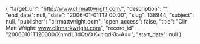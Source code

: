 {
  "target_url": "http://www.cllrmattwright.com/", 
  "description": "", 
  "end_date": null, 
  "date": "2006-01-01T12:00:00", 
  "slug": 138944, 
  "subject": null, 
  "publisher": "cllrmattwright.com", 
  "open_access": false, 
  "title": "Cllr Matt Wright: www.cllrmarkwright.com", 
  "record_id": "20060101T120000/XhmdL3dQtVXK+jtIqdKk+A==", 
  "start_date": null
}

